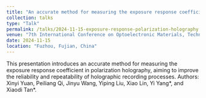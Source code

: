 ```yaml
---
title: "An accurate method for measuring the exposure response coefficient in polarization holography"
collection: talks
type: "Talk"
permalink: /talks/2024-11-15-exposure-response-polarization-holography
venue: "7th International Conference on Optoelectronic Materials, Technology and Application (OMTA 2024), No.OMTA2024-07-005"
date: 2024-11-15
location: "Fuzhou, Fujian, China"
---
```


This presentation introduces an accurate method for measuring the exposure response coefficient in polarization holography, aiming to improve the reliability and repeatability of holographic recording processes. Authors: Xinyi Yuan, Peiliang Qi, Jinyu Wang, Yiping Liu, Xiao Lin, Yi Yang*, and Xiaodi Tan*.
